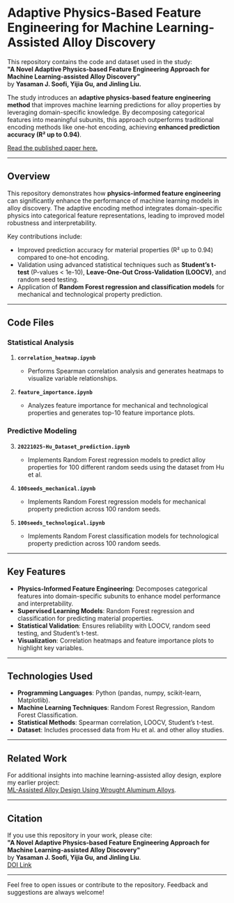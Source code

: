 # Adaptive Physics-Based Feature Engineering for Machine Learning-Assisted Alloy Discovery

This repository contains the code and dataset used in the study:  
**"A Novel Adaptive Physics-based Feature Engineering Approach for Machine Learning-assisted Alloy Discovery"**  
by **Yasaman J. Soofi, Yijia Gu, and Jinling Liu.**

The study introduces an **adaptive physics-based feature engineering method** that improves machine learning predictions for alloy properties by leveraging domain-specific knowledge. By decomposing categorical features into meaningful subunits, this approach outperforms traditional encoding methods like one-hot encoding, achieving **enhanced prediction accuracy (R² up to 0.94)**.

[Read the published paper here.](https://www.sciencedirect.com/science/article/pii/S0927025623002422)

---


## Overview

This repository demonstrates how **physics-informed feature engineering** can significantly enhance the performance of machine learning models in alloy discovery. The adaptive encoding method integrates domain-specific physics into categorical feature representations, leading to improved model robustness and interpretability.

Key contributions include:
- Improved prediction accuracy for material properties (R² up to 0.94) compared to one-hot encoding.
- Validation using advanced statistical techniques such as **Student’s t-test** (P-values < 1e-10), **Leave-One-Out Cross-Validation (LOOCV)**, and random seed testing.
- Application of **Random Forest regression and classification models** for mechanical and technological property prediction.

---

## Code Files

### Statistical Analysis
1. **`correlation_heatmap.ipynb`**  
   - Performs Spearman correlation analysis and generates heatmaps to visualize variable relationships.

2. **`feature_importance.ipynb`**  
   - Analyzes feature importance for mechanical and technological properties and generates top-10 feature importance plots.

### Predictive Modeling
3. **`20221025-Hu_Dataset_prediction.ipynb`**  
   - Implements Random Forest regression models to predict alloy properties for 100 different random seeds using the dataset from Hu et al.

4. **`100seeds_mechanical.ipynb`**  
   - Implements Random Forest regression models for mechanical property prediction across 100 random seeds.

5. **`100seeds_technological.ipynb`**  
   - Implements Random Forest classification models for technological property prediction across 100 random seeds.

---

## Key Features
- **Physics-Informed Feature Engineering**: Decomposes categorical features into domain-specific subunits to enhance model performance and interpretability.
- **Supervised Learning Models**: Random Forest regression and classification for predicting material properties.
- **Statistical Validation**: Ensures reliability with LOOCV, random seed testing, and Student’s t-test.
- **Visualization**: Correlation heatmaps and feature importance plots to highlight key variables.

---

## Technologies Used
- **Programming Languages**: Python (pandas, numpy, scikit-learn, Matplotlib).  
- **Machine Learning Techniques**: Random Forest Regression, Random Forest Classification.  
- **Statistical Methods**: Spearman correlation, LOOCV, Student’s t-test.  
- **Dataset**: Includes processed data from Hu et al. and other alloy studies.

---

## Related Work

For additional insights into machine learning-assisted alloy design, explore my earlier project:  
[ML-Assisted Alloy Design Using Wrought Aluminum Alloys](https://github.com/yasamanjs/ML-assisted-alloy-design-using-wrought-aluminum-alloys).

---

## Citation

If you use this repository in your work, please cite:  
**"A Novel Adaptive Physics-based Feature Engineering Approach for Machine Learning-assisted Alloy Discovery"**  
by **Yasaman J. Soofi, Yijia Gu, and Jinling Liu**.  
[DOI Link](https://www.sciencedirect.com/science/article/pii/S0927025623002422)

---

Feel free to open issues or contribute to the repository. Feedback and suggestions are always welcome!

